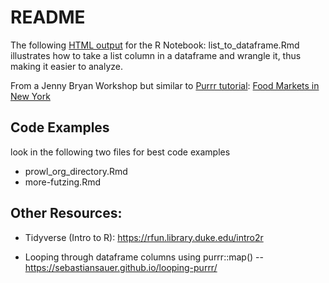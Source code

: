 # README

The following [HTML output](https://johnlittle.info/code_example/JSON_to_dataframe_unnest.nb.html) for the R Notebook: list_to_dataframe.Rmd  illustrates how to take a list column in a dataframe and wrangle it, thus making it easier to analyze.

From a Jenny Bryan Workshop but similar to [Purrr tutorial](https://jennybc.github.io/purrr-tutorial/):  [Food Markets in New York](https://jennybc.github.io/purrr-tutorial/ex26_ny-food-market-json.html) 


## Code Examples

look in the following two files for best code examples

- prowl_org_directory.Rmd
- more-futzing.Rmd


## Other Resources:

- Tidyverse (Intro to R):  https://rfun.library.duke.edu/intro2r

- Looping through dataframe columns using purrr::map()  -- https://sebastiansauer.github.io/looping-purrr/

